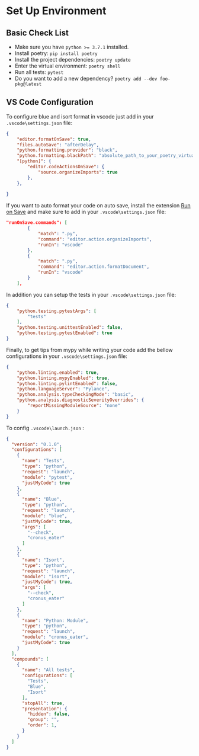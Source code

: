 # Set Up Environment

## Basic Check List

- Make sure you have `python >= 3.7.1` installed.
- Install poetry: `pip install poetry`
- Install the project dependencies: `poetry update`
- Enter the virtual environment: `poetry shell`
- Run all tests: `pytest`
- Do you want to add a new dependency? `poetry add --dev foo-pkg@latest`

## VS Code Configuration

To configure blue and isort format in vscode just add in your `.vscode\settings.json` file:

```json
{
    "editor.formatOnSave": true,
    "files.autoSave": "afterDelay",
    "python.formatting.provider": "black",
    "python.formatting.blackPath": "absolute_path_to_your_poetry_virtual_environment\\Scripts\\blue",
    "[python]": {
        "editor.codeActionsOnSave": {
            "source.organizeImports": true
        },
    },
    
}
```

If you want to auto format your code on auto save, install the extension [Run on Save](https://marketplace.visualstudio.com/items?itemName=pucelle.run-on-save) and make sure to add in your `.vscode\settings.json` file:

```json
"runOnSave.commands": [
        {
            "match": ".py",
            "command": "editor.action.organizeImports",
            "runIn": "vscode"
        },
        {
            "match": ".py",
            "command": "editor.action.formatDocument",
            "runIn": "vscode"
        }
    ],

```

In addition you can setup the tests in your `.vscode\settings.json` file:

```json
{
    "python.testing.pytestArgs": [
        "tests"
    ],
    "python.testing.unittestEnabled": false,
    "python.testing.pytestEnabled": true
}
```

Finally, to get tips from mypy while writing your code add the bellow configurations in your `.vscode\settings.json` file:

```json
{
    "python.linting.enabled": true,
    "python.linting.mypyEnabled": true,
    "python.linting.pylintEnabled": false,
    "python.languageServer": "Pylance",
    "python.analysis.typeCheckingMode": "basic",
    "python.analysis.diagnosticSeverityOverrides": {
        "reportMissingModuleSource": "none"
    }
}
```

To config `.vscode\launch.json` :

```json
{
  "version": "0.1.0",
  "configurations": [
    {
      "name": "Tests",
      "type": "python",
      "request": "launch",
      "module": "pytest",
      "justMyCode": true
    },
    {
      "name": "Blue",
      "type": "python",
      "request": "launch",
      "module": "blue",
      "justMyCode": true,
      "args": [
        "--check",
        "cronus_eater"
      ]
    },
    {
      "name": "Isort",
      "type": "python",
      "request": "launch",
      "module": "isort",
      "justMyCode": true,
      "args": [
        "--check",
        "cronus_eater"
      ]
    },
    {
      "name": "Python: Module",
      "type": "python",
      "request": "launch",
      "module": "cronus_eater",
      "justMyCode": true
    }
  ],
  "compounds": [
    {
      "name": "All tests",
      "configurations": [
        "Tests",
        "Blue",
        "Isort"
      ],
      "stopAll": true,
      "presentation": {
        "hidden": false,
        "group": "",
        "order": 1,
      }
    }
  ]
}
```